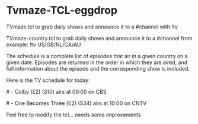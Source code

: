 # Tvmaze-TCL-eggdrop

TVmaze.tcl to grab daily shows and announce it to a #channel with !tv

TVmaze-country.tcl to grab daily shows and announce it to a #channel from example: !tv US/GB/NL/CA/AU 

The schedule is a complete list of episodes that air in a given country on a given date. 
Episodes are returned in the order in which they are aired, and full information about the episode and the corresponding show is included. 

Here is the TV schedule for today:

#<botname> - Colby (E2) (S10) airs at 09:00 on CBS

#<botname> - One Becomes Three (E2) (S34) airs at 10:00 on CNTV

Feel free to modify the tcl... needs some improvements
